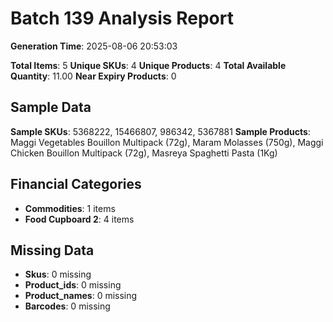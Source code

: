 # Batch 139 Analysis Report

**Generation Time**: 2025-08-06 20:53:03

**Total Items**: 5
**Unique SKUs**: 4
**Unique Products**: 4
**Total Available Quantity**: 11.00
**Near Expiry Products**: 0

## Sample Data
**Sample SKUs**: 5368222, 15466807, 986342, 5367881
**Sample Products**: Maggi Vegetables Bouillon Multipack (72g), Maram Molasses (750g), Maggi Chicken Bouillon Multipack (72g), Masreya Spaghetti Pasta (1Kg)

## Financial Categories
- **Commodities**: 1 items
- **Food Cupboard 2**: 4 items

## Missing Data
- **Skus**: 0 missing
- **Product_ids**: 0 missing
- **Product_names**: 0 missing
- **Barcodes**: 0 missing
